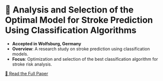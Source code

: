 # 📄 Analysis and Selection of the Optimal Model for Stroke Prediction Using Classification Algorithms  

- **Accepted in Wolfsburg, Germany**  
- **Overview**: A research study on stroke prediction using classification models.  
- **Focus**: Optimization and selection of the best classification algorithm for stroke risk analysis.  

[📄 Read the Full Paper](./paper.pdf)
